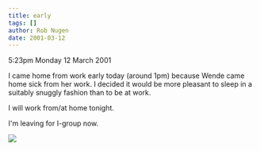 ```yaml
---
title: early
tags: []
author: Rob Nugen
date: 2001-03-12
---
```


<p class=date>5:23pm Monday 12 March 2001</p>

<p>I came home from work early today (around 1pm)
because Wende came home sick from her work.  I decided
it would be more pleasant to sleep in a suitably
snuggly fashion than to be at work.</p>

<p>I will work from/at home tonight.</p>

<p>I'm leaving for I-group now.</p>

<p><img src="/images/rob/wL-ROB.gif"/></p>
